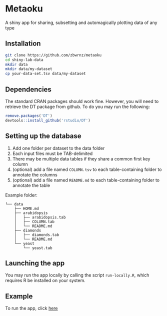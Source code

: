 # Metaoku

A shiny app for sharing, subsetting and automagically plotting data of any type

## Installation

``` bash
git clone https://github.com/zbwrnz/metaoku
cd shiny-lab-data
mkdir data
mkdir data/my-dataset
cp your-data-set.tsv data/my-dataset
```

## Dependencies

The standard CRAN packages should work fine. However, you will need to retrieve the DT package from github. To do you may run the following:

``` R
remove.packages('DT')
devtools::install_github('rstudio/DT')
```


## Setting up the database

 1. Add one folder per dataset to the data folder
 2. Each input files must be TAB-delimited
 3. There may be multiple data tables if they share a common first key column
 4. (optional) add a file named `COLUMN.tsv` to each table-containing folder to annotate the columns
 5. (optional) add a file named `README.md` to each table-containing folder to annotate the table

Example folder:

```
└── data
    ├── HOME.md
    ├── arabidopsis
    │   ├── arabidopsis.tab
    │   ├── COLUMN.tab
    │   └── README.md
    ├── diamonds
    │   ├── diamonds.tab
    │   └── README.md
    └── yeast
        └── yeast.tab
```

## Launching the app

You may run the app locally by calling the script `run-locally.R`, which
requires R be installed on your system.

## Example

To run the app, click [here](https://metaoku.shinyapps.io/archive/)
